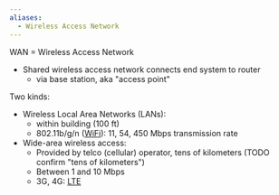 ```yaml
---
aliases:
  - Wireless Access Network
---
```

WAN = Wireless Access Network

- Shared wireless access network connects end system to router
	- via base station, aka "access point"

Two kinds:
- Wireless Local Area Networks (LANs):
	- within building (100 ft)
	- 802.11b/g/n ([WiFi](OSI%20layers/Link%20layer/WiFi/WiFi.md)): 11, 54, 450 Mbps transmission rate
- Wide-area wireless access:
	- Provided by telco (cellular) operator, tens of kilometers (TODO confirm "tens of kilometers")
	- Between 1 and 10 Mbps
	- 3G, 4G: [LTE](LTE.md)

